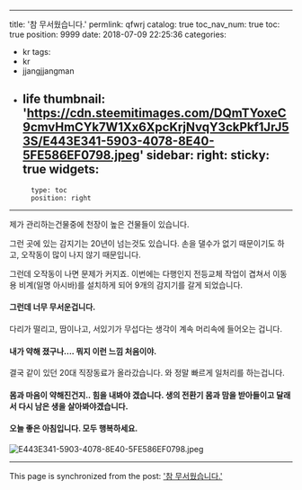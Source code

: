 
---
title: '참 무서웠습니다.'
permlink: qfwrj
catalog: true
toc_nav_num: true
toc: true
position: 9999
date: 2018-07-09 22:25:36
categories:
- kr
tags:
- kr
- jjangjjangman
- life
thumbnail: 'https://cdn.steemitimages.com/DQmTYoxeC9cmvHmCYk7W1Xx6XpcKrjNvqY3ckPkf1JrJ53S/E443E341-5903-4078-8E40-5FE586EF0798.jpeg'
sidebar:
    right:
        sticky: true
widgets:
    -
        type: toc
        position: right
---


제가 관리하는건물중에 천장이 높은 건물들이 있습니다. 

그런 곳에 있는 감지기는 20년이 넘는것도 있습니다. 
손을 댈수가 없기 때문이기도 하고, 오작동이 많이 나지 않기 때문입니다.  

그런데 오작동이 나면 문제가 커지죠. 
이번에는 다행인지 전등교체 작업이 겹쳐서 
이동용 비계(일명 아시바)를 설치하게 되어 
9개의 감지기를 갈게 되었습니다. 

#### 그런데 너무 무서운겁니다.  
다리가 떨리고, 땀이나고, 서있기가 무섭다는 생각이 계속 머리속에 들어오는 겁니다. 

#### 내가 약해 졌구나.... 뭐지 이런 느낌 처음이야. 
결국 같이 있던 20대 직장동료가 올라갔습니다.  와 정말 빠르게 일처리를 하는겁니다.  

#### 몸과 마음이 약해진건지.. 힘을 내봐야 겠습니다.  생의 전환기 몸과 맘을 받아들이고 달래서 다시 남은 생을 살아봐야겠습니다. 

#### 오늘 좋은 아침입니다.  모두 행복하세요. 
![E443E341-5903-4078-8E40-5FE586EF0798.jpeg](https://cdn.steemitimages.com/DQmTYoxeC9cmvHmCYk7W1Xx6XpcKrjNvqY3ckPkf1JrJ53S/E443E341-5903-4078-8E40-5FE586EF0798.jpeg)

- - -

This page is synchronized from the post: ['참 무서웠습니다.'](https://steemit.com/@kingbit/qfwrj)
